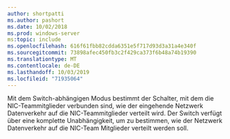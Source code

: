 ```yaml
---
author: shortpatti
ms.author: pashort
ms.date: 10/02/2018
ms.prod: windows-server
ms:topic: include
ms.openlocfilehash: 616f61fbb82cdda6351e5f717d93d3a31a4e340f
ms.sourcegitcommit: 73898afec450fb3c2f429ca373f6b48a74b19390
ms.translationtype: MT
ms.contentlocale: de-DE
ms.lasthandoff: 10/03/2019
ms.locfileid: "71935064"
---
```

Mit dem Switch-abhängigen Modus bestimmt der Schalter, mit dem die NIC-Teammitglieder verbunden sind, wie der eingehende Netzwerk Datenverkehr auf die NIC-Teammitglieder verteilt wird. Der Switch verfügt über eine komplette Unabhängigkeit, um zu bestimmen, wie der Netzwerk Datenverkehr auf die NIC-Team Mitglieder verteilt werden soll.